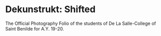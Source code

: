 # Dekunstrukt: Shifted

The Official Photography Folio of the students of De La Salle-College of Saint Benilde for A.Y. 19-20.
